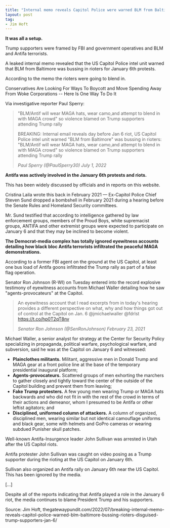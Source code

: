 ```yaml
---
title: "Internal memo reveals Capitol Police were warned BLM from Baltimore was bussing in rioters disguised as Trump supporters on Jan. 6"
layout: post
tag:
- Jim Hoft
---
```


**It was all a setup.**

Trump supporters were framed by FBI and government operatives and BLM and Antifa terrorists.

A leaked internal memo revealed that the US Capitol Police intel unit warned that BLM from Baltimore was bussing in rioters for January 6th protests.

According to the memo the rioters were going to blend in.

Conservatives Are Looking For Ways To Boycott and Move Spending Away From Woke Corporations -- Here Is One Way To Do It

Via investigative reporter Paul Sperry:

> "BLM/Antif will wear MAGA hats, wear camo,and attempt to blend in with MAGA crowd" so violence blamed on Trump supporters attending Trump rally
>
> BREAKING: Internal email reveals day before Jan 6 riot, US Capitol Police intel unit warned "BLM from Baltimore" was bussing in rioters: "BLM/Antif will wear MAGA hats, wear camo,and attempt to blend in with MAGA crowd" so violence blamed on Trump supporters attending Trump rally
>
> <cite>Paul Sperry (@PaulSperry30) July 1, 2022</cite>

**Antifa was actively involved in the January 6th protests and riots.**

This has been widely discussed by officials and in reports on this website.

Cristina Laila wrote this back in February 2021 — Ex-Capitol Police Chief Steven Sund dropped a bombshell in February 2021 during a hearing before the Senate Rules and Homeland Security committees.

Mr. Sund testified that according to intelligence gathered by law enforcement groups, members of the Proud Boys, white supremacist groups, ANTIFA and other extremist groups were expected to participate on January 6 and that they may be inclined to become violent.

**The Democrat-media complex has totally ignored eyewitness accounts detailing how black bloc Antifa terrorists infiltrated the peaceful MAGA demonstrations.**

According to a former FBI agent on the ground at the US Capitol, at least one bus load of Antifa goons infiltrated the Trump rally as part of a false flag operation.

Senator Ron Johnson (R-WI) on Tuesday entered into the record explosive testimony of eyewitness accounts from Michael Waller detailing how he saw "agents-provocateurs" at the Capitol.

> An eyewitness account that I read excerpts from in today's hearing provides a different perspective on what, why and how things got out of control at the Capitol on Jan. 6 @jmichaelwaller @fdrlst https://t.co/hp0T2qT8nv
>
> <cite>Senator Ron Johnson (@SenRonJohnson) February 23, 2021</cite>

Michael Waller, a senior analyst for strategy at the Center for Security Policy specializing in propaganda, political warfare, psychological warfare, and subversion, said he was at the Capitol on January 6 and witnessed:

- **Plainclothes militants.** Militant, aggressive men in Donald Trump and MAGA gear at a front police line at the base of the temporary presidential inaugural platform;
- **Agents-provocateurs.** Scattered groups of men exhorting the marchers to gather closely and tightly toward the center of the outside of the Capitol building and prevent them from leaving;
- **Fake Trump protesters.** A few young men wearing Trump or MAGA hats backwards and who did not fit in with the rest of the crowd in terms of their actions and demeanor, whom I presumed to be Antifa or other leftist agitators; and
- **Disciplined, uniformed column of attackers.** A column of organized, disciplined men, wearing similar but not identical camouflage uniforms and black gear, some with helmets and GoPro cameras or wearing subdued Punisher skull patches.

Well-known Antifa-Insurgence leader John Sullivan was arrested in Utah after the US Capitol riots.

Antifa protester John Sullivan was caught on video posing as a Trump supporter during the rioting at the US Capitol on January 6th.

Sullivan also organized an Antifa rally on January 6th near the US Capitol. This has been ignored by the media.

[…]

Despite all of the reports indicating that Antifa played a role in the January 6 riot, the media continues to blame President Trump and his supporters.

Source: Jim Hoft, thegatewaypundit.com/2022/07/breaking-internal-memo-reveals-capitol-police-warned-blm-baltimore-bussing-rioters-disguised-trump-supporters-jan-6/
